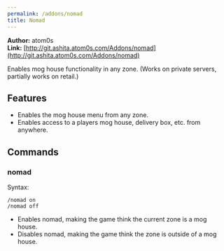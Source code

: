```yaml
---
permalink: /addons/nomad
title: Nomad
---
```


**Author:** atom0s<br/>
**Link:** [http://git.ashita.atom0s.com/Addons/nomad](http://git.ashita.atom0s.com/Addons/nomad)

Enables mog house functionality in any zone. (Works on private servers, partially works on retail.)

## Features

  * Enables the mog house menu from any zone.
  * Enables access to a players mog house, delivery box, etc. from anywhere.

## Commands

### nomad
Syntax:
```
/nomad on
/nomad off
```
  * Enables nomad, making the game think the current zone is a mog house.
  * Disables nomad, making the game think the zone is outside of a mog house.